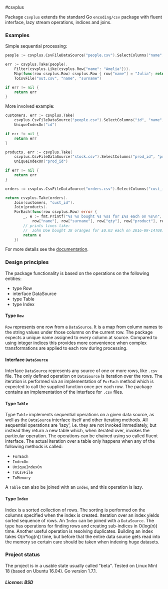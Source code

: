 #csvplus

Package `csvplus` extends the standard Go `encoding/csv` package with fluent interface, lazy stream operations,
indices and joins.

### Examples

Simple sequential processing:
```Go
people := csvplus.CsvFileDataSource("people.csv").SelectColumns("name", "surname", "id")

err := csvplus.Take(people).
	Filter(csvplus.Like(csvplus.Row{"name": "Amelia"})).
	Map(func(row csvplus.Row) csvplus.Row { row["name"] = "Julia"; return row }).
	ToCsvFile("out.csv", "name", "surname")

if err != nil {
	return err
}
```

More involved example:
```Go
customers, err := csvplus.Take(
	csvplus.CsvFileDataSource("people.csv").SelectColumns("id", "name", "surname")).
	UniqueIndexOn("id")

if err != nil {
	return err
}

products, err := csvplus.Take(
	csvplus.CsvFileDataSource("stock.csv").SelectColumns("prod_id", "product", "price")).
	UniqueIndexOn("prod_id")

if err != nil {
	return err
}

orders := csvplus.CsvFileDataSource("orders.csv").SelectColumns("cust_id", "prod_id", "qty", "ts")

return csvplus.Take(orders).
	Join(customers, "cust_id").
	Join(products).
	ForEach(func(row csvplus.Row) error {
		_, e := fmt.Printf("%s %s bought %s %ss for £%s each on %s\n",
			row["name"], row["surname"], row["qty"], row["product"], row["price"], row["ts"])
		// prints lines like:
		//	John Doe bought 38 oranges for £0.03 each on 2016-09-14T08:48:22+01:00
		return e
	})
```

For more details see the [documentation](https://godoc.org/github.com/maxim2266/csvplus).

### Design principles

The package functionality is based on the operations on the following entities:
- type Row
- interface DataSource
- type Table
- type Index

#### Type `Row`
`Row` represents one row from a `DataSource`. It is a map from column names
to the string values under those columns on the current row. The package expects a unique name
assigned to every column at source. Compared to using integer indices this provides more
convenience when complex transformations are applied to each row during processing.

#### Interface `DataSource`
Interface `DataSource` represents any source of one or more rows, like `.csv` file. The only defined
operation on `DataSource` is iteration over the rows. The iteration is performed via an implementation of
`ForEach` method which is expected to call the supplied function once per each row. The package contains
an implementation of the interface for `.csv` files.

#### Type `Table`
Type `Table` implements sequential operations on a given data source, as well as the `DataSource`
interface itself and other iterating methods. All sequential operations are 'lazy', i.e. they are not
invoked immediately, but instead they return a new table which, when iterated over, invokes
the particular operation. The operations can be chained using so called fluent interface.
The actual iteration over a table only happens when any of the following methods is called:
- `ForEach`
- `IndexOn`
- `UniqueIndexOn`
- `ToCsvFile`
- `ToMemory`

A `Table` can also be joined with an `Index`, and this operation is lazy.

#### Type `Index`
Index is a sorted collection of rows. The sorting is performed on the columns specified when the index
is created. Iteration over an index yields sorted sequence of rows. An `Index` can be joined with
a `DataSource`. The type has operations for finding rows and creating sub-indices in O(log(n)) time.
Another useful operation is resolving duplicates. Building an index takes O(n*log(n)) time, but before that
the entire data source gets read into the memory so certain care should be taken when indexing
huge datasets.

### Project status
The project is in a usable state usually called "beta". Tested on Linux Mint 18 (based on Ubuntu 16.04).
Go version 1.7.1.

##### License: BSD
